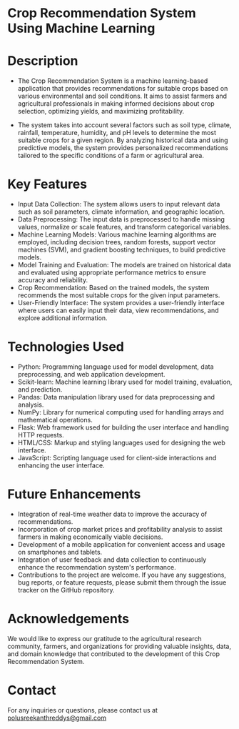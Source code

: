 # Crop Recommendation System Using Machine Learning

# Description
- The Crop Recommendation System is a machine learning-based application that provides recommendations for suitable crops based on various environmental and soil conditions. It aims to assist farmers and agricultural professionals in making informed decisions about crop selection, optimizing yields, and maximizing profitability.

- The system takes into account several factors such as soil type, climate, rainfall, temperature, humidity, and pH levels to determine the most suitable crops for a given region. By analyzing historical data and using predictive models, the system provides personalized recommendations tailored to the specific conditions of a farm or agricultural area.

# Key Features
- Input Data Collection: The system allows users to input relevant data such as soil parameters, climate information, and geographic location.
- Data Preprocessing: The input data is preprocessed to handle missing values, normalize or scale features, and transform categorical variables.
- Machine Learning Models: Various machine learning algorithms are employed, including decision trees, random forests, support vector machines (SVM), and gradient boosting techniques, to build predictive models.
- Model Training and Evaluation: The models are trained on historical data and evaluated using appropriate performance metrics to ensure accuracy and reliability.
- Crop Recommendation: Based on the trained models, the system recommends the most suitable crops for the given input parameters.
- User-Friendly Interface: The system provides a user-friendly interface where users can easily input their data, view recommendations, and explore additional information.

# Technologies Used
- Python: Programming language used for model development, data preprocessing, and web application development.
- Scikit-learn: Machine learning library used for model training, evaluation, and prediction.
- Pandas: Data manipulation library used for data preprocessing and analysis.
- NumPy: Library for numerical computing used for handling arrays and mathematical operations.
- Flask: Web framework used for building the user interface and handling HTTP requests.
- HTML/CSS: Markup and styling languages used for designing the web interface.
- JavaScript: Scripting language used for client-side interactions and enhancing the user interface.

# Future Enhancements
- Integration of real-time weather data to improve the accuracy of recommendations.
- Incorporation of crop market prices and profitability analysis to assist farmers in making economically viable decisions.
- Development of a mobile application for convenient access and usage on smartphones and tablets.
- Integration of user feedback and data collection to continuously enhance the recommendation system's performance.
- Contributions to the project are welcome. If you have any suggestions, bug reports, or feature requests, please submit them through the issue tracker on the GitHub repository.

# Acknowledgements
We would like to express our gratitude to the agricultural research community, farmers, and organizations for providing valuable insights, data, and domain knowledge that contributed to the development of this Crop Recommendation System.

# Contact
For any inquiries or questions, please contact us at polusreekanthreddys@gmail.com

